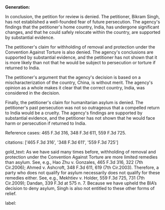 **Generation:**



In conclusion, the petition for review is denied. The petitioner, Bikram Singh, has not established a well-founded fear of future persecution. The agency's findings that the petitioner's home country, India, has undergone significant changes, and that he could safely relocate within the country, are supported by substantial evidence.

The petitioner's claim for withholding of removal and protection under the Convention Against Torture is also denied. The agency's conclusions are supported by substantial evidence, and the petitioner has not shown that it is more likely than not that he would be subject to persecution or torture if returned to India.

The petitioner's argument that the agency's decision is based on a mischaracterization of the country, China, is without merit. The agency's opinion as a whole makes it clear that the correct country, India, was considered in the decision.

Finally, the petitioner's claim for humanitarian asylum is denied. The petitioner's past persecution was not so outrageous that a compelled return to India would be a cruelty. The agency's findings are supported by substantial evidence, and the petitioner has not shown that he would face harm or persecution if returned to India.

Reference cases: 465 F.3d 316, 348 F.3d 611, 559 F.3d 725.



citations: ['465 F.3d 316', '348 F.3d 611', '559 F.3d 725']

gold_text: As we have said many times before, withholding of removal and protection under the Convention Against Torture are more limited remedies than asylum. See, e.g., Hao Zhu v. Gonzales, 465 F.3d 316, 322 (7th Cir.2006); Ahmed v. Ashcroft, 348 F.3d 611, 619 (7th Cir.2003). Therefore, a party who does not qualify for asylum necessarily does not qualify for these remedies either. See, e.g., Mekhtiev v. Holder, 559 F.3d 725, 731 (7th Cir.2009); Dandan, 339 F.3d at 575 n. 7. Because we have upheld the BIA’s decision to deny asylum, Singh is also not entitled to these other forms of relief.

label: 